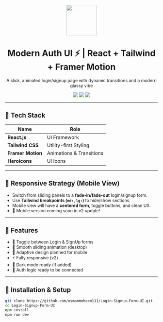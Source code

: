 <div align="center">
  <img src="https://img.icons8.com/clouds/100/login-rounded-right.png" height="100"/>
  <h1>Modern Auth UI ⚡ | React + Tailwind + Framer Motion</h1>
  <p>A slick, animated login/signup page with dynamic transitions and a modern glassy vibe</p>
  <img src="https://img.shields.io/badge/Made%20with-💙%20Tailwind-blue" />
  <img src="https://img.shields.io/badge/Motion-Framer%20Motion-purple" />
  <img src="https://img.shields.io/badge/Built%20Using-React%20⚛️-61DAFB" />
</div>

---


## 🚀 Tech Stack

| Name            | Role                        |
|-----------------|-----------------------------|
| **React.js**    | UI Framework                |
| **Tailwind CSS**| Utility-first Styling       |
| **Framer Motion**| Animations & Transitions   |
| **Heroicons**   | UI Icons                    |

---

## 📱 Responsive Strategy (Mobile View)

- Switch from sliding panels to a **fade-in/fade-out** login/signup form.
- Use **Tailwind breakpoints (`md:`, `lg:`)** to hide/show sections.
- Mobile view will have a **centered form**, toggle buttons, and clean UX.
- 🎯 Mobile version coming soon in v2 update!

---

## 🧠 Features

- 🔁 Toggle between Login & SignUp forms
- 💨 Smooth sliding animation (desktop)
- 🎯 Adaptive design planned for mobile
- ⚡ Fully responsive (v2)
- 🌙 Dark mode ready (if added)
- 🔐 Auth logic ready to be connected

---

## 🔧 Installation & Setup

```bash
git clone https://github.com/usmanmobeen111/Login-Signup-Form-UI.git
cd Login-Signup-Form-UI
npm install
npm run dev
